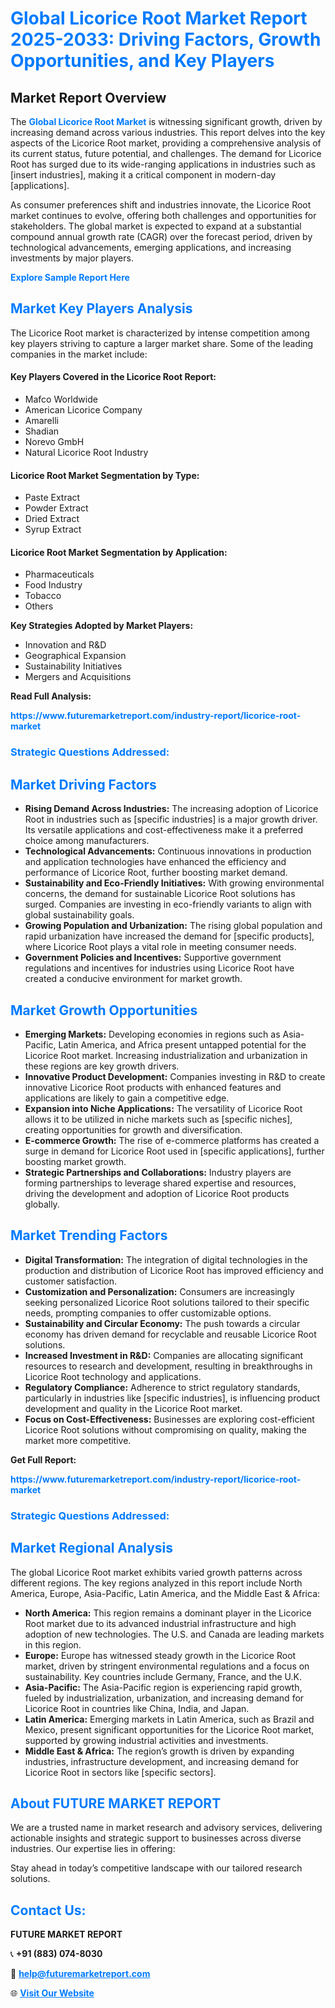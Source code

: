 <h1 style="color: #007BFF;">Global Licorice Root Market Report 2025-2033: Driving Factors, Growth Opportunities, and Key Players</h1>

<section id="overview">
<h2>Market Report Overview</h2>
<p>The <a href="https://www.futuremarketreport.com/industry-report/licorice-root-market" style="color: #007BFF; text-decoration: none;"><strong>Global Licorice Root Market</strong></a> is witnessing significant growth, driven by increasing demand across various industries. This report delves into the key aspects of the Licorice Root market, providing a comprehensive analysis of its current status, future potential, and challenges. The demand for Licorice Root has surged due to its wide-ranging applications in industries such as [insert industries], making it a critical component in modern-day [applications].</p>
<p>As consumer preferences shift and industries innovate, the Licorice Root market continues to evolve, offering both challenges and opportunities for stakeholders. The global market is expected to expand at a substantial compound annual growth rate (CAGR) over the forecast period, driven by technological advancements, emerging applications, and increasing investments by major players.</p>
</section>

<section id="overview">
<p><a href="https://www.futuremarketreport.com/request-sample/reportId=88774" style="color: #007BFF; text-decoration: none;"><strong>Explore Sample Report Here</strong></a></p>
</section>

<section id="key-players">
<h2 style="color: #007BFF;">Market Key Players Analysis</h2>
<p>The Licorice Root market is characterized by intense competition among key players striving to capture a larger market share. Some of the leading companies in the market include:</p>
<h4>Key Players Covered in the Licorice Root Report:</h4>
<ul><li>Mafco Worldwide</li><li>American Licorice Company</li><li>Amarelli</li><li>Shadian</li><li>Norevo GmbH</li><li>Natural Licorice Root Industry</li></ul>
<h4>Licorice Root Market Segmentation by Type:</h4>
<ul><li>Paste Extract</li><li>Powder Extract</li><li>Dried Extract</li><li>Syrup Extract</li></ul>

<h4>Licorice Root Market Segmentation by Application:</h4>
<ul><li>Pharmaceuticals</li><li>Food Industry</li><li>Tobacco</li><li>Others</li></ul>
<p><strong>Key Strategies Adopted by Market Players:</strong></p>
<ul>
<li>Innovation and R&D</li>
<li>Geographical Expansion</li>
<li>Sustainability Initiatives</li>
<li>Mergers and Acquisitions</li>
</ul>
</section>

<section>
<p><strong>Read Full Analysis: </strong></p><a href="https://www.futuremarketreport.com/industry-report/licorice-root-market" style="color: #007BFF; text-decoration: none;"><strong>https://www.futuremarketreport.com/industry-report/licorice-root-market</strong></a>
<h3 style="color: #007BFF;">Strategic Questions Addressed:</h3>
</section>

<section id="driving-factors">
<h2 style="color: #007BFF;">Market Driving Factors</h2>
<ul>
<li><strong>Rising Demand Across Industries:</strong> The increasing adoption of Licorice Root in industries such as [specific industries] is a major growth driver. Its versatile applications and cost-effectiveness make it a preferred choice among manufacturers.</li>
<li><strong>Technological Advancements:</strong> Continuous innovations in production and application technologies have enhanced the efficiency and performance of Licorice Root, further boosting market demand.</li>
<li><strong>Sustainability and Eco-Friendly Initiatives:</strong> With growing environmental concerns, the demand for sustainable Licorice Root solutions has surged. Companies are investing in eco-friendly variants to align with global sustainability goals.</li>
<li><strong>Growing Population and Urbanization:</strong> The rising global population and rapid urbanization have increased the demand for [specific products], where Licorice Root plays a vital role in meeting consumer needs.</li>
<li><strong>Government Policies and Incentives:</strong> Supportive government regulations and incentives for industries using Licorice Root have created a conducive environment for market growth.</li>
</ul>
</section>

<section id="growth-opportunities">
<h2 style="color: #007BFF;">Market Growth Opportunities</h2>
<ul>
<li><strong>Emerging Markets:</strong> Developing economies in regions such as Asia-Pacific, Latin America, and Africa present untapped potential for the Licorice Root market. Increasing industrialization and urbanization in these regions are key growth drivers.</li>
<li><strong>Innovative Product Development:</strong> Companies investing in R&D to create innovative Licorice Root products with enhanced features and applications are likely to gain a competitive edge.</li>
<li><strong>Expansion into Niche Applications:</strong> The versatility of Licorice Root allows it to be utilized in niche markets such as [specific niches], creating opportunities for growth and diversification.</li>
<li><strong>E-commerce Growth:</strong> The rise of e-commerce platforms has created a surge in demand for Licorice Root used in [specific applications], further boosting market growth.</li>
<li><strong>Strategic Partnerships and Collaborations:</strong> Industry players are forming partnerships to leverage shared expertise and resources, driving the development and adoption of Licorice Root products globally.</li>
</ul>
</section>

<section id="trending-factors">
<h2 style="color: #007BFF;">Market Trending Factors</h2>
<ul>
<li><strong>Digital Transformation:</strong> The integration of digital technologies in the production and distribution of Licorice Root has improved efficiency and customer satisfaction.</li>
<li><strong>Customization and Personalization:</strong> Consumers are increasingly seeking personalized Licorice Root solutions tailored to their specific needs, prompting companies to offer customizable options.</li>
<li><strong>Sustainability and Circular Economy:</strong> The push towards a circular economy has driven demand for recyclable and reusable Licorice Root solutions.</li>
<li><strong>Increased Investment in R&D:</strong> Companies are allocating significant resources to research and development, resulting in breakthroughs in Licorice Root technology and applications.</li>
<li><strong>Regulatory Compliance:</strong> Adherence to strict regulatory standards, particularly in industries like [specific industries], is influencing product development and quality in the Licorice Root market.</li>
<li><strong>Focus on Cost-Effectiveness:</strong> Businesses are exploring cost-efficient Licorice Root solutions without compromising on quality, making the market more competitive.</li>
</ul>
</section>

<section>
<p><strong>Get Full Report: </strong></p><a href="https://www.futuremarketreport.com/industry-report/licorice-root-market" style="color: #007BFF; text-decoration: none;"><strong>https://www.futuremarketreport.com/industry-report/licorice-root-market</strong></a>
<h3 style="color: #007BFF;">Strategic Questions Addressed:</h3>
</section>


<section id="regional-analysis">
<h2 style="color: #007BFF;">Market Regional Analysis</h2>
<p>The global Licorice Root market exhibits varied growth patterns across different regions. The key regions analyzed in this report include North America, Europe, Asia-Pacific, Latin America, and the Middle East & Africa:</p>
<ul>
<li><strong>North America:</strong> This region remains a dominant player in the Licorice Root market due to its advanced industrial infrastructure and high adoption of new technologies. The U.S. and Canada are leading markets in this region.</li>
<li><strong>Europe:</strong> Europe has witnessed steady growth in the Licorice Root market, driven by stringent environmental regulations and a focus on sustainability. Key countries include Germany, France, and the U.K.</li>
<li><strong>Asia-Pacific:</strong> The Asia-Pacific region is experiencing rapid growth, fueled by industrialization, urbanization, and increasing demand for Licorice Root in countries like China, India, and Japan.</li>
<li><strong>Latin America:</strong> Emerging markets in Latin America, such as Brazil and Mexico, present significant opportunities for the Licorice Root market, supported by growing industrial activities and investments.</li>
<li><strong>Middle East & Africa:</strong> The region’s growth is driven by expanding industries, infrastructure development, and increasing demand for Licorice Root in sectors like [specific sectors].</li>
</ul>
</section>

<footer>
<h2 style="color: #007BFF;">About FUTURE MARKET REPORT</h2>
<p>We are a trusted name in market research and advisory services, delivering actionable insights and strategic support to businesses across diverse industries. Our expertise lies in offering:</p>

<p>Stay ahead in today’s competitive landscape with our tailored research solutions.</p>

<h2 style="color: #007BFF;">Contact Us:</h2>
<p><strong>FUTURE MARKET REPORT</strong></p>
<p>📞 <strong>+91 (883) 074-8030</strong></p>
<p>📧 <strong><a href="mailto:help@futuremarketreport.com" style="color: #007BFF;">help@futuremarketreport.com</a></strong></p>
<p>🌐 <strong><a href="https://www.futuremarketreport.com/" style="color: #007BFF;">Visit Our Website</a></strong></p>
</footer>